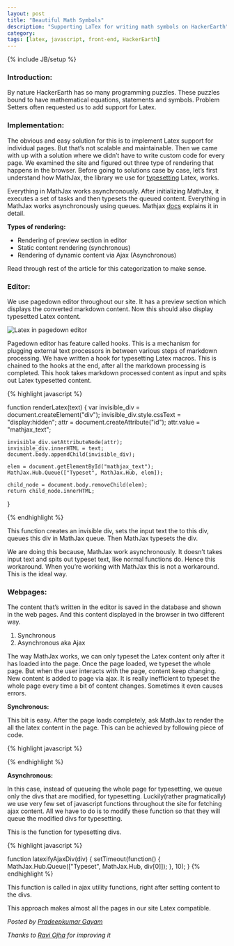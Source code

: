 ```yaml
---
layout: post
title: "Beautiful Math Symbols"
description: "Supporting LaTex for writing math symbols on HackerEarth"
category:
tags: [latex, javascript, front-end, HackerEarth]
---
```

{% include JB/setup %}

### Introduction:

By nature HackerEarth has so many programming puzzles. These puzzles bound to have mathematical equations, statements and symbols. Problem Setters often requested us to add support for Latex.

### Implementation:
The obvious and easy solution for this is to implement Latex support for individual pages. But that’s not scalable and maintainable. Then we came with up with a solution where we didn’t have to write custom code for every page. We examined the site and figured out three type of rendering that happens in the browser. Before going to solutions case by case, let’s first understand how MathJax, the library we use for [typesetting](https://en.wikipedia.org/wiki/Typesetting) Latex, works.

Everything in MathJax works asynchronously. After initializing MathJax, it executes a set of tasks and then typesets the queued content. Everything in MathJax works asynchronously using queues. Mathjax [docs](http://docs.mathjax.org/en/latest/start.html) explains it in detail.

**Types of rendering:**

 - Rendering of preview section in editor
 - Static content rendering (synchronous)
 - Rendering of dynamic content via Ajax (Asynchronous)

Read through rest of the article for this categorization to make sense.

### Editor:

We use pagedown editor throughout our site. It has a preview section which displays the converted markdown content. Now this should also display typesetted Latex content.

![Latex in pagedown editor](https://d320jcjashajb2.cloudfront.net/media/uploads/89bea86.png)

Pagedown editor has feature called hooks. This is a mechanism for plugging external text processors in between various steps of markdown processing. We have written a hook for typesetting Latex macros. This is chained to the hooks at the end, after all the markdown processing is completed. This hook takes markdown processed content as input and spits out Latex typesetted content.

{% highlight javascript %}

function renderLatex(text) {
    var invisible_div = document.createElement("div");
    invisible_div.style.cssText = "display:hidden";
    attr = document.createAttribute("id");
    attr.value = "mathjax_text";

    invisible_div.setAttributeNode(attr);
    invisible_div.innerHTML = text;
    document.body.appendChild(invisible_div);

    elem = document.getElementById("mathjax_text");
    MathJax.Hub.Queue(["Typeset", MathJax.Hub, elem]);

    child_node = document.body.removeChild(elem);
    return child_node.innerHTML;
}

{% endhighlight %}

This function creates an invisible div, sets the input text the to this div, queues this div in MathJax queue. Then MathJax typesets the div.

We are doing this because, MathJax work asynchronously. It doesn’t takes input text and spits out typeset text, like normal functions do. Hence this workaround. When you’re working with MathJax this is not a workaround. This is the ideal way.

### Webpages:
The content that’s written in the editor is saved in the database and shown in the web pages. And this content displayed in the browser in two different way.

 1. Synchronous
 2. Asynchronous aka Ajax

The way MathJax works, we can only typeset the Latex content only after it has loaded into the page. Once the page loaded, we typeset the whole page. But when the user interacts with the page, content keep changing. New content is added to page via ajax. It is really inefficient to typeset the whole page every time a bit of content changes. Sometimes it even causes errors.

**Synchronous:**

This bit is easy. After the page loads completely, ask MathJax to render the all the latex content in the page. This can be achieved by following piece of code.

{% highlight javascript %}

<script type="text/javascript">
    window.addEventListener("load", function() {
                MathJax.Hub.Queue(["Typeset", MathJax.Hub]);
            });
</script>
{% endhighlight %}

**Asynchronous:**

In this case, instead of queueing the whole page for typesetting, we queue only the divs that are modified, for typesetting. Luckily(rather pragmatically) we use very few set of javascript functions throughout the site for fetching ajax content. All we have to do is to modify these function so that they will queue the modified divs for typesetting.

This is the function for typesetting divs.

{% highlight javascript %}

function latexifyAjaxDiv(div) {
    setTimeout(function() {
        MathJax.Hub.Queue(["Typeset", MathJax.Hub, div[0]]);
    }, 10);
}
{% endhighlight %}

This function is called in ajax utility functions, right after setting content to the divs.

This approach makes almost all the pages in our site Latex compatible.

*Posted by [Pradeepkumar Gayam](http://hck.re/in3xes/)*

*Thanks to [Ravi Ojha](http://hackerearth.com/users/akatsuki) for improving it*
